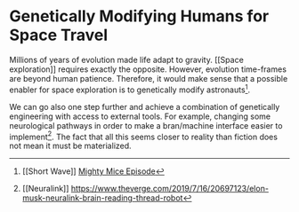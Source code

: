 # Genetically Modifying Humans for Space Travel
Millions of years of evolution made life adapt to gravity. [[Space exploration]] requires exactly the opposite. However, evolution time-frames are beyond human patience. Therefore, it would make sense that a possible enabler for space exploration is to genetically modify astronauts[^1]. 

We can go also one step further and achieve a combination of genetically engineering with access to external tools. For example, changing some neurological pathways in order to make a bran/machine interface easier to implement[^2]. The fact that all this seems closer to reality than fiction does not mean it must be materialized. 

[^1]: [[Short Wave]] [Mighty Mice Episode](https://www.npr.org/2020/09/24/916451663/micro-wave-mighty-mice-drugs-and-hopes-for-space-voyagers)
[^2]: [[Neuralink]] https://www.theverge.com/2019/7/16/20697123/elon-musk-neuralink-brain-reading-thread-robot